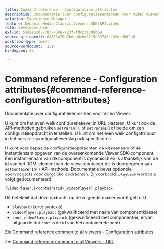 ```yaml
---
title: Command reference - Configuration attributes
description: Documentatie over configuratiekenmerken voor Video Viewer.
solution: Experience Manager
feature: Dynamic Media Classic,Viewers,SDK/API,Video
role: Developer,User
exl-id: 5992e5cd-7783-408e-a23f-fdcc3a3d6b69
source-git-commit: 6f838470a7bdea8e8c0219e59746ec82ecd802a8
workflow-type: tm+mt
source-wordcount: '159'
ht-degree: 0%

---
```


# Command reference - Configuration attributes{#command-reference-configuration-attributes}

Documentatie over configuratiekenmerken voor Video Viewer.

U kunt om het even welk configuratiebevel in URL plaatsen. U kunt ook de API-methoden gebruiken `setParam()`, of `setParams()`of beide om een configuratieopdracht in te stellen. U kunt om het even welk configattribuut in het server-zijconfiguratieverslag ook specificeren.

U kunt voor bepaalde configuratieopdrachten de klassenaam of de instantienaam opgeven van de overeenkomende Viewer SDK-component. Een instantienaam van de component is dynamisch en is afhankelijk van de id van het DOM-element van de viewercontainer die is doorgegeven aan `setContainerId()` API-methode. Documentatie bevat optionele voorvoegsels voor dergelijke opdrachten. Bijvoorbeeld: `playback` wordt als volgt gedocumenteerd:

```
[VideoPlayer.|<containerId>_videoPlayer].playback
```

Dit betekent dat deze opdracht op de volgende manier wordt gebruikt

* `playback` (korte syntaxis)
* `VideoPlayer.playback` (gekwalificeerd met naam van componentklasse)
* `cont_videoPlayer.playback` (gekwalificeerd met component-id, ervan uitgaande dat `cont` is de id van het containerelement)

Zie [Command reference common to all viewers - Configuration attributes](../../../r-html5-viewer-20-cmdref-configattrib/r-html5-viewer-20-cmdref-configattrib.md#concept-850e0f2c49b949deb7cfbfd330d329bd)

Zie [Command reference common to all Viewers - URL](../../../c-html5-viewer-20-cmdref-url/c-html5-viewer-20-cmdref-url.md#concept-9b337f349b7b406b8c33c7ee96b3e226)
